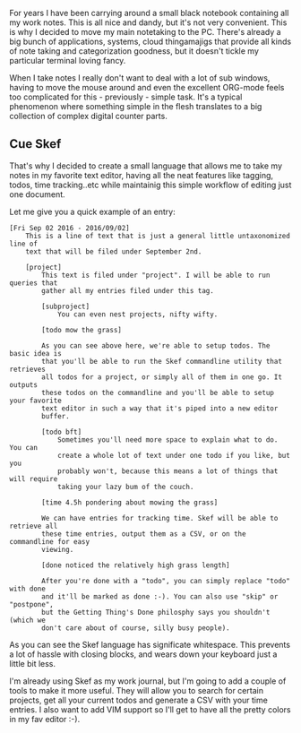 <!--
title: Skef: a language for developer lab notes
categories: programming, english
--> 
For years I have been carrying around a small black notebook containing all my
work notes. This is all nice and dandy, but it's not very convenient. This is
why I decided to move my main notetaking to the PC. There's already a big bunch
of applications, systems, cloud thingamajigs that provide all kinds of note
taking and categorization goodness, but it doesn't tickle my particular terminal
loving fancy.

When I take notes I really don't want to deal with a lot of sub windows, having
to move the mouse around and even the excellent ORG-mode feels too complicated
for this - previously - simple task. It's a typical phenomenon where something
simple in the flesh translates to a big collection of complex digital counter
parts.

Cue Skef
--------
That's why I decided to create a small language that allows me to take my notes
in my favorite text editor, having all the neat features like tagging, todos,
time tracking..etc while maintainig this simple workflow of editing just one
document.

Let me give you a quick example of an entry:

~~~~~~~
[Fri Sep 02 2016 - 2016/09/02]
    This is a line of text that is just a general little untaxonomized line of
    text that will be filed under September 2nd.

    [project]
        This text is filed under "project". I will be able to run queries that
        gather all my entries filed under this tag. 
        
        [subproject]
            You can even nest projects, nifty wifty.

        [todo mow the grass]

        As you can see above here, we're able to setup todos. The basic idea is
        that you'll be able to run the Skef commandline utility that retrieves
        all todos for a project, or simply all of them in one go. It outputs
        these todos on the commandline and you'll be able to setup your favorite
        text editor in such a way that it's piped into a new editor
        buffer.

        [todo bft]
            Sometimes you'll need more space to explain what to do. You can
            create a whole lot of text under one todo if you like, but you
            probably won't, because this means a lot of things that will require
            taking your lazy bum of the couch.

        [time 4.5h pondering about mowing the grass]

        We can have entries for tracking time. Skef will be able to retrieve all
        these time entries, output them as a CSV, or on the commandline for easy
        viewing.

        [done noticed the relatively high grass length]

        After you're done with a "todo", you can simply replace "todo" with done
        and it'll be marked as done :-). You can also use "skip" or "postpone",
        but the Getting Thing's Done philosphy says you shouldn't (which we
        don't care about of course, silly busy people).
~~~~~~~


As you can see the Skef language has significate whitespace. This prevents a
lot of hassle with closing blocks, and wears down your keyboard just a
little bit less.

I'm already using Skef as my work journal, but I'm going to add a couple of
tools to make it more useful. They will allow you to search for certain
projects, get all your current todos and generate a CSV with your time entries.
I also want to add VIM support so I'll get to have all the pretty colors in my
fav editor :-).
